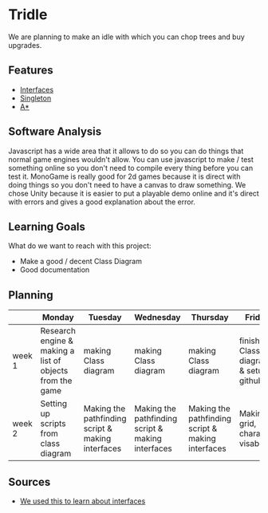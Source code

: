 # Tridle

We are planning to make an idle with which you can chop trees and buy upgrades.

## Features

- [Interfaces](https://github.com/ColinvD/Tridle/tree/Develop/Tridle/Assets/Scripts/Interfaces)
- [Singleton](https://github.com/ColinvD/Tridle/blob/Develop/Tridle/Assets/Scripts/Resources/ResoucreHandler.cs)
- [A*](https://github.com/ColinvD/Tridle/tree/Develop/Tridle/Assets/Scripts/PathFinding)

## Software Analysis
Javascript has a wide area that it allows to do so you can do things that normal game engines wouldn't allow. You can use javascript to make / test something online so you don't need to compile every thing before you can test it. MonoGame is really good for 2d games because it is direct with doing things so you don't need to have a canvas to draw something. We chose Unity because it is easier to put a playable demo online and it's direct with errors and gives a good explanation about the error.

## Learning Goals
What do we want to reach with this project:
- Make a good / decent Class Diagram
- Good documentation

## Planning

| | Monday | Tuesday | Wednesday | Thursday | Friday |
| --- | --- | --- | --- | --- | --- |
|week 1 | Research engine & making a list of objects from the game | making Class diagram | making Class diagram | making Class diagram | finishing Class diagram & setup github |
|week 2 | Setting up scripts from class diagram | Making the pathfinding script & making interfaces | Making the pathfinding script & making interfaces | Making the pathfinding script & making interfaces | Making grid, character visable |

## Sources

- [We used this to learn about interfaces](https://en.wikipedia.org/wiki/Composition_over_inheritance)
